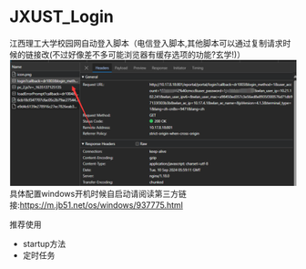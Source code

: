 # JXUST_Login
江西理工大学校园网自动登入脚本（电信登入脚本,其他脚本可以通过复制请求时候的链接改(不过好像差不多可能浏览器有缓存选项的功能?玄学!)）
![image-20240910140040795](assets/image-20240910140040795.png)
具体配置windows开机时候自启动请阅读第三方链接:https://m.jb51.net/os/windows/937775.html

推荐使用
- startup方法
- 定时任务
